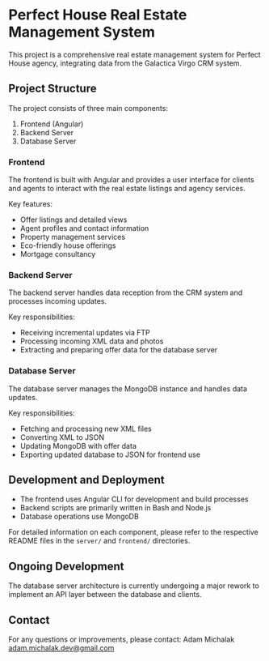 # Perfect House Real Estate Management System

This project is a comprehensive real estate management system for Perfect House agency, integrating data from the Galactica Virgo CRM system.

## Project Structure

The project consists of three main components:

1. Frontend (Angular)
2. Backend Server
3. Database Server

### Frontend

The frontend is built with Angular and provides a user interface for clients and agents to interact with the real estate listings and agency services.

Key features:
- Offer listings and detailed views
- Agent profiles and contact information
- Property management services
- Eco-friendly house offerings
- Mortgage consultancy

### Backend Server

The backend server handles data reception from the CRM system and processes incoming updates.

Key responsibilities:
- Receiving incremental updates via FTP
- Processing incoming XML data and photos
- Extracting and preparing offer data for the database server

### Database Server

The database server manages the MongoDB instance and handles data updates.

Key responsibilities:
- Fetching and processing new XML files
- Converting XML to JSON
- Updating MongoDB with offer data
- Exporting updated database to JSON for frontend use

## Development and Deployment

- The frontend uses Angular CLI for development and build processes
- Backend scripts are primarily written in Bash and Node.js
- Database operations use MongoDB

For detailed information on each component, please refer to the respective README files in the `server/` and `frontend/` directories.

## Ongoing Development

The database server architecture is currently undergoing a major rework to implement an API layer between the database and clients.

## Contact

For any questions or improvements, please contact:
Adam Michalak <adam.michalak.dev@gmail.com>